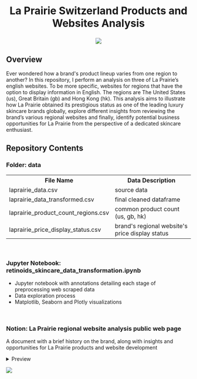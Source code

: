 <h1 align="center">
	La Prairie Switzerland Products and Websites Analysis
</h1>

<h3 align="center">
	<img src="https://github.com/DOCUVESTA/template/blob/04d93fd9b664510976dabbe7383a65ef3c7b96a5/assets/pictures/Screenshot%202024-06-20%20at%208.51.36%20PM.png"/>
</h3>


## Overview
Ever wondered how a brand's product lineup varies from one region to another? In this repository, I perform an analysis on three of La Prairie’s english websites. To be more specific, websites for regions that have the option to display information in English. The regions are The United States (us), Great Britain (gb) and Hong Kong (hk). This analysis aims to illustrate how La Prairie obtained its prestigious status as one of the leading luxury skincare brands globally, explore different insights from reviewing the brand’s various regional websites and finally, identify potential business opportunities for La Prairie from the perspective of a dedicated skincare enthusiast.


## Repository Contents
### Folder: data
<table style="width:100%">
    <tr>
        <th>File Name</th>
        <th>Data Description</th>
    </tr>
    <tr>
        <td>laprairie_data.csv</td>
        <td>source data</td>
    </tr>
    <tr>
        <td>laprairie_data_transformed.csv</td>
        <td>final cleaned dataframe</td>
    </tr>
    <tr>
        <td>laprairie_product_count_regions.csv</td>
        <td>common product count (us, gb, hk)</td>
    </tr>
    <tr>
        <td>laprairie_price_display_status.csv</td>
        <td>brand's regional website's price display status </td>
    </tr>
</table>

<br>

### Jupyter Notebook: retinoids_skincare_data_transformation.ipynb
- Jupyter notebook with annotations detailing each stage of preprocessing web scraped data
- Data exploration process
- Matplotlib, Seaborn and Plotly visualizations

<br>

### Notion: La Prairie regional website analysis public web page
A document with a brief history on the brand, along with insights and opportunities for La Prairie products and website development
</details>
<details closed>
<summary>Preview</summary>
<br>
	
![Report](https://github.com/DOCUVESTA/template/blob/1c47fd5141f9f8422d0f3079146f838e087f513e/assets/pictures/Screenshot%202024-06-20%20at%209.15.46%20PM.png)	
</details>

<p>
  <a href="WEBSITE HERE"><img src="https://img.shields.io/badge/Access-webpage-blue?style=for-the-badge&color=%23EBCFB3"></a>
</p>

<br>
